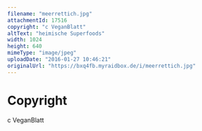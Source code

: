 ```yaml
---
filename: "meerrettich.jpg"
attachmentId: 17516
copyright: "c VeganBlatt"
altText: "heimische Superfoods"
width: 1024
height: 640
mimeType: "image/jpeg"
uploadDate: "2016-01-27 10:46:21"
originalUrl: "https://bxq4fb.myraidbox.de/i/meerrettich.jpg"
---
```


# Copyright

c VeganBlatt

